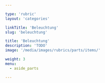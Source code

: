 ```yaml
---

type: 'rubric'
layout: 'categories'

linkTitle: 'Beleuchtung'
slug: 'beleuchtung'

title: 'Beleuchtung' 
description: 'TODO'
image: '/media/images/rubrics/parts/items/'

weight: 3
menu:
  - aside_parts

---
```


